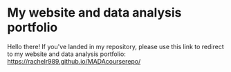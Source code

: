 # My website and data analysis portfolio

Hello there! If you've landed in my repository, please use this link to redirect to my website and data analysis portfolio: https://rachelr989.github.io/MADAcourserepo/
